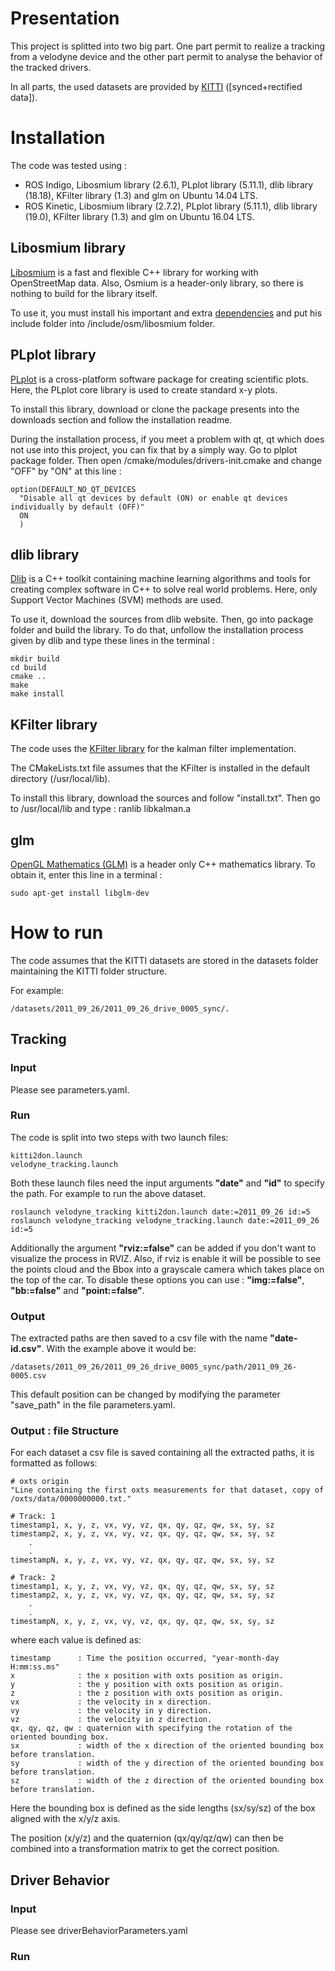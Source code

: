 # Presentation

This project is splitted into two big part. One part permit to realize a tracking from a velodyne device and the other part permit to analyse the behavior of the tracked drivers.

In all parts, the used datasets are provided by [KITTI](http://www.cvlibs.net/datasets/kitti/) ([synced+rectified data]).

# Installation

The code was tested using : 


* ROS Indigo, Libosmium library (2.6.1), PLplot library (5.11.1), dlib library (18.18), KFilter library (1.3) and glm on Ubuntu 14.04 LTS.
* ROS Kinetic, Libosmium library (2.7.2), PLplot library (5.11.1), dlib library (19.0), KFilter library (1.3) and glm on Ubuntu 16.04 LTS.

## Libosmium library

[Libosmium](http://osmcode.org/libosmium/) is a fast and flexible C++ library for working with OpenStreetMap data. Also, Osmium is a header-only library, so there is nothing to build for the library itself.

To use it, you must install his important and extra [dependencies](https://github.com/osmcode/libosmium/wiki/Libosmium-dependencies) and put his include folder into /include/osm/libosmium folder.

## PLplot library

[PLplot](http://plplot.sourceforge.net) is a cross-platform software package for creating scientific plots. Here, the PLplot core library is used to create standard x-y plots.

To install this library, download or clone the package presents into the downloads section and follow the installation readme.

During the installation process, if you meet a problem with qt, qt which does not use into this project, you can fix that by a simply way. Go to plplot package folder. Then open /cmake/modules/drivers-init.cmake and change "OFF" by "ON" at this line : 

    option(DEFAULT_NO_QT_DEVICES
      "Disable all qt devices by default (ON) or enable qt devices individually by default (OFF)"
      ON
      ) 

## dlib library

[Dlib](http://dlib.net) is a C++ toolkit containing machine learning algorithms and tools for creating complex software in C++ to solve real world problems. Here, only Support Vector Machines (SVM) methods are used.

To use it, download the sources from dlib website. Then, go into package folder and build the library. To do that, unfollow the installation process given by dlib and type these lines in the terminal :
    
    mkdir build
    cd build
    cmake ..
    make
    make install

## KFilter library

The code uses the [KFilter library](http://kalman.sourceforge.net/) for the kalman filter implementation.

The CMakeLists.txt file assumes that the KFilter is installed in
the default directory (/usr/local/lib).

To install this library, download the sources and follow "install.txt". Then go to /usr/local/lib and type :
    ranlib libkalman.a

## glm

[OpenGL Mathematics (GLM)](http://glm.g-truc.net/0.9.7/index.html) is a header only C++ mathematics library. To obtain it, enter this line in a terminal :
    
    sudo apt-get install libglm-dev  

# How to run

The code assumes that the KITTI datasets are stored in the datasets folder
maintaining the KITTI folder structure.

For example:

    /datasets/2011_09_26/2011_09_26_drive_0005_sync/.

## Tracking

### Input

Please see parameters.yaml.

### Run

The code is split into two steps with two launch files:

    kitti2don.launch
    velodyne_tracking.launch

Both these launch files need the input arguments **"date"** and **"id"** to specify the path.
For example to run the above dataset.

    roslaunch velodyne_tracking kitti2don.launch date:=2011_09_26 id:=5
    roslaunch velodyne_tracking velodyne_tracking.launch date:=2011_09_26 id:=5

Additionally the argument **"rviz:=false"** can be added if you don't want to visualize the process in RVIZ. Also, if rviz is enable it will be possible to see the points cloud and the Bbox into a grayscale camera which takes place on the top of the car. To disable these options you can use : **"img:=false"**, **"bb:=false"** and **"point:=false"**.

### Output

The extracted paths are then saved to a csv file with the name **"date-id.csv"**.
With the example above it would be:

    /datasets/2011_09_26/2011_09_26_drive_0005_sync/path/2011_09_26-0005.csv

This default position can be changed by modifying the parameter "save_path"
in the file parameters.yaml.

### Output : file Structure

For each dataset a csv file is saved containing all the extracted paths, it is formatted as follows:

    # oxts origin
    "Line containing the first oxts measurements for that dataset, copy of /oxts/data/0000000000.txt."

    # Track: 1
    timestamp1, x, y, z, vx, vy, vz, qx, qy, qz, qw, sx, sy, sz
    timestamp2, x, y, z, vx, vy, vz, qx, qy, qz, qw, sx, sy, sz
        .
        .
    timestampN, x, y, z, vx, vy, vz, qx, qy, qz, qw, sx, sy, sz

    # Track: 2
    timestamp1, x, y, z, vx, vy, vz, qx, qy, qz, qw, sx, sy, sz
    timestamp2, x, y, z, vx, vy, vz, qx, qy, qz, qw, sx, sy, sz
        .
        .
    timestampN, x, y, z, vx, vy, vz, qx, qy, qz, qw, sx, sy, sz

where each value is defined as:

    timestamp      : Time the position occurred, "year-month-day H:mm:ss.ms"
    x              : the x position with oxts position as origin.
    y              : the y position with oxts position as origin.
    z              : the z position with oxts position as origin.
    vx             : the velocity in x direction.
    vy             : the velocity in y direction.
    vz             : the velocity in z direction.
    qx, qy, qz, qw : quaternion with specifying the rotation of the oriented bounding box.
    sx             : width of the x direction of the oriented bounding box before translation.
    sy             : width of the y direction of the oriented bounding box before translation.
    sz             : width of the z direction of the oriented bounding box before translation.

Here the bounding box is defined as the side lengths (sx/sy/sz) of the box aligned with the x/y/z axis.

The position (x/y/z) and the quaternion (qx/qy/qz/qw)  can then be combined into a transformation matrix to
get the correct position.

## Driver Behavior

### Input

Please see driverBehaviorParameters.yaml

### Run

